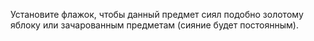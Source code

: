 Установите флажок, чтобы данный предмет сиял подобно золотому яблоку или зачарованным предметам (сияние будет постоянным).